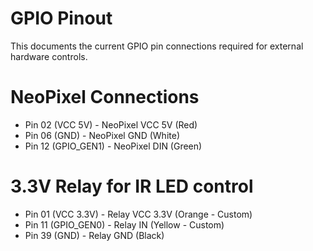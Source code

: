 # GPIO Pinout
This documents the current GPIO pin connections required for external hardware
controls.

# NeoPixel Connections
* Pin 02 (VCC 5V)    - NeoPixel VCC 5V (Red)
* Pin 06 (GND)       - NeoPixel GND (White)
* Pin 12 (GPIO_GEN1) - NeoPixel DIN (Green)

# 3.3V Relay for IR LED control
* Pin 01 (VCC 3.3V)  - Relay VCC 3.3V (Orange - Custom)
* Pin 11 (GPIO_GEN0) - Relay IN (Yellow - Custom)
* Pin 39 (GND)       - Relay GND (Black)


